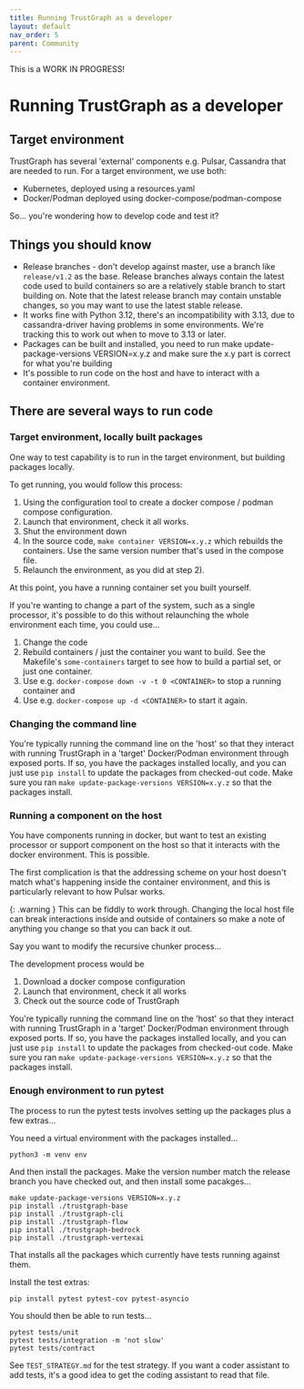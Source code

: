 ```yaml
---
title: Running TrustGraph as a developer
layout: default
nav_order: 5
parent: Community
---
```


This is a WORK IN PROGRESS!

# Running TrustGraph as a developer

## Target environment

TrustGraph has several 'external' components e.g. Pulsar, Cassandra that are
needed to run.  For a target environment, we use both:

- Kubernetes, deployed using a resources.yaml
- Docker/Podman deployed using docker-compose/podman-compose

So... you're wondering how to develop code and test it?

## Things you should know

- Release branches - don't develop against master, use
  a branch like `release/v1.2` as the base.  Release branches always
  contain the latest code used to build containers so are a relatively
  stable branch to start building on.  Note that the latest release branch
  may contain unstable changes, so you may want to use the latest stable
  release.
- It works fine with Python 3.12, there's an incompatibility with 3.13, due
  to cassandra-driver having problems in some environments.  We're tracking
  this to work out when to move to 3.13 or later.
- Packages can be built and installed, you need to run
  make update-package-versions VERSION=x.y.z
  and make sure the x.y part is correct for what you're building
- It's possible to run code on the host and have to interact with a
  container environment.

## There are several ways to run code

### Target environment, locally built packages

One way to test capability is to run in the target environment, but building
packages locally.

To get running, you would follow this process:
1) Using the configuration tool to create a docker compose / podman compose
   configuration.
2) Launch that environment, check it all works.
3) Shut the environment down
4) In the source code, `make container VERSION=x.y.z` which rebuilds the
   containers.  Use the same version number that's used in the compose file.
5) Relaunch the environment, as you did at step 2).

At this point, you have a running container set you built yourself.

If you're wanting to change a part of the system, such as a single processor,
it's possible to do this without relaunching the whole environment each time,
you could use...

1) Change the code
2) Rebuild containers / just the container you want to build.  See the
   Makefile's `some-containers` target to see how to build a partial set, or
   just one container.
3) Use e.g. `docker-compose down -v -t 0 <CONTAINER>` to stop a running
   container and
4) Use e.g. `docker-compose up -d <CONTAINER>` to start it again.

### Changing the command line

You're typically running the command line on the 'host' so that they interact
with running TrustGraph in a 'target' Docker/Podman environment through
exposed ports.  If so, you have the packages installed locally, and you
can just use `pip install` to update the packages from checked-out code.
Make sure you ran `make update-package-versions VERSION=x.y.z` so that the
packages install.

### Running a component on the host

You have components running in docker, but want to test an existing
processor or support component on the host so that it interacts with the
docker environment.  This is possible.

The first complication is that the addressing scheme on your host doesn't
match what's happening inside the container environment, and this
is particularly relevant to how Pulsar works.

{: .warning }
This can be fiddly to work through.  Changing the local host file
can break interactions inside and outside of containers so make a note
of anything you change so that you can back it out.

Say you want to modify the recursive chunker process...

The development process would be

1) Download a docker compose configuration
2) Launch that environment, check it all works
3) Check out the source code of TrustGraph

You're typically running the command line on the 'host' so that they interact
with running TrustGraph in a 'target' Docker/Podman environment through
exposed ports.  If so, you have the packages installed locally, and you
can just use `pip install` to update the packages from checked-out code.
Make sure you ran `make update-package-versions VERSION=x.y.z` so that the
packages install.

### Enough environment to run pytest

The process to run the pytest tests involves setting up the
packages plus a few extras...

You need a virtual environment with the packages installed...
```
python3 -m venv env
```

And then install the packages.  Make the version number match the
release branch you have checked out, and then install some pacakges...

```
make update-package-versions VERSION=x.y.z
pip install ./trustgraph-base
pip install ./trustgraph-cli
pip install ./trustgraph-flow
pip install ./trustgraph-bedrock
pip install ./trustgraph-vertexai
```

That installs all the packages which currently have tests running
against them.

Install the test extras:

```
pip install pytest pytest-cov pytest-asyncio
```

You should then be able to run tests...
```
pytest tests/unit
pytest tests/integration -m 'not slow'
pytest tests/contract
```

See `TEST_STRATEGY.md` for the test strategy.  If you want a coder
assistant to add tests, it's a good idea to get the coding assistant
to read that file.
